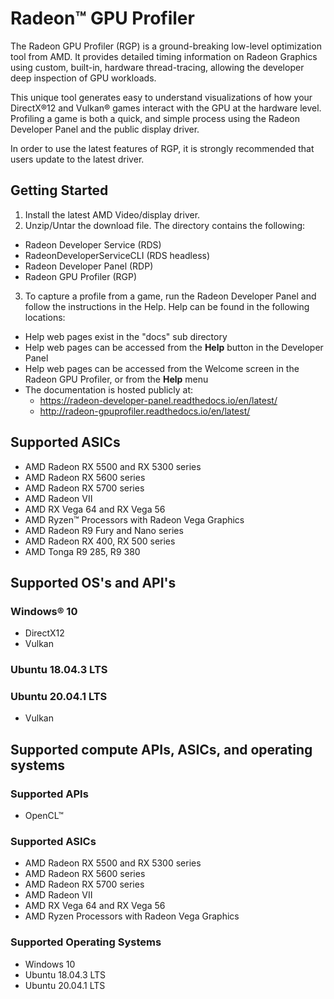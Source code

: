 # Radeon™ GPU Profiler

The Radeon GPU Profiler (RGP) is a ground-breaking low-level optimization tool from AMD. It provides detailed timing information on Radeon Graphics using custom, built-in, hardware thread-tracing, allowing the developer deep inspection of GPU workloads.

This unique tool generates easy to understand visualizations of how your DirectX®12 and Vulkan® games interact with the GPU at the hardware level. Profiling a game is both a quick, and simple process using the Radeon Developer Panel and the public display driver.

In order to use the latest features of RGP, it is strongly recommended that users update to the latest driver.


## Getting Started

1. Install the latest AMD Video/display driver.
2. Unzip/Untar the download file. The directory contains the following:
 * Radeon Developer Service (RDS)
 * RadeonDeveloperServiceCLI (RDS headless)
 * Radeon Developer Panel (RDP)
 * Radeon GPU Profiler (RGP)
3. To capture a profile from a game, run the Radeon Developer Panel and follow the instructions in the Help. Help can be found in the following locations:
 * Help web pages exist in the "docs" sub directory
 * Help web pages can be accessed from the **Help** button in the Developer Panel
 * Help web pages can be accessed from the Welcome screen in the Radeon GPU Profiler, or from the **Help** menu
 * The documentation is hosted publicly at:
    * https://radeon-developer-panel.readthedocs.io/en/latest/
    * http://radeon-gpuprofiler.readthedocs.io/en/latest/

## Supported ASICs
* AMD Radeon RX 5500 and RX 5300 series
* AMD Radeon RX 5600 series
* AMD Radeon RX 5700 series
* AMD Radeon VII
* AMD RX Vega 64 and RX Vega 56
* AMD Ryzen™ Processors with Radeon Vega Graphics
* AMD Radeon R9 Fury and Nano series
* AMD Radeon RX 400, RX 500 series
* AMD Tonga R9 285, R9 380

## Supported OS's and API's
### Windows® 10
* DirectX12
* Vulkan

### Ubuntu 18.04.3 LTS
### Ubuntu 20.04.1 LTS
* Vulkan

## Supported compute APIs, ASICs, and operating systems
### Supported APIs
* OpenCL™

### Supported ASICs
* AMD Radeon RX 5500 and RX 5300 series
* AMD Radeon RX 5600 series
* AMD Radeon RX 5700 series
* AMD Radeon VII
* AMD RX Vega 64 and RX Vega 56
* AMD Ryzen Processors with Radeon Vega Graphics

### Supported Operating Systems
* Windows 10
* Ubuntu 18.04.3 LTS
* Ubuntu 20.04.1 LTS
